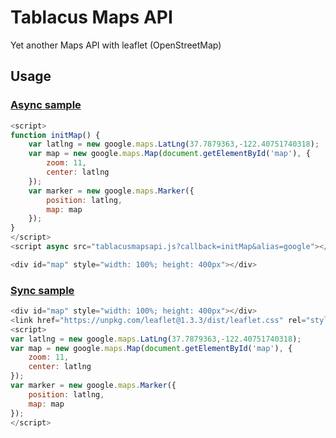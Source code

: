 # Tablacus Maps API

Yet another Maps API with leaflet (OpenStreetMap)

## Usage

### [Async sample](http://tmapapi.netlify.com/async.html)

```js
<script>
function initMap() {
    var latlng = new google.maps.LatLng(37.7879363,-122.40751740318);
    var map = new google.maps.Map(document.getElementById('map'), {
        zoom: 11,
        center: latlng
    });
    var marker = new google.maps.Marker({
        position: latlng,
        map: map
    });
}
</script>
<script async src="tablacusmapsapi.js?callback=initMap&alias=google"></script>

<div id="map" style="width: 100%; height: 400px"></div>
```

### [Sync sample](http://tmapapi.netlify.com/sync.html)

```js
<div id="map" style="width: 100%; height: 400px"></div>
<link href="https://unpkg.com/leaflet@1.3.3/dist/leaflet.css" rel="stylesheet" /><script src="https://unpkg.com/leaflet@1.3.3/dist/leaflet.js"></script><script src="tablacusmapsapi.js?alias=google"></script>
<script>
var latlng = new google.maps.LatLng(37.7879363,-122.40751740318);
var map = new google.maps.Map(document.getElementById('map'), {
    zoom: 11,
    center: latlng
});
var marker = new google.maps.Marker({
    position: latlng,
    map: map
});
</script>
```
